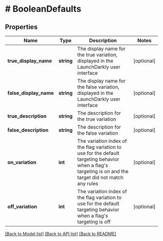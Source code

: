 # # BooleanDefaults

## Properties

Name | Type | Description | Notes
------------ | ------------- | ------------- | -------------
**true_display_name** | **string** | The display name for the true variation, displayed in the LaunchDarkly user interface | [optional]
**false_display_name** | **string** | The display name for the false variation, displayed in the LaunchDarkly user interface | [optional]
**true_description** | **string** | The description for the true variation | [optional]
**false_description** | **string** | The description for the false variation | [optional]
**on_variation** | **int** | The variation index of the flag variation to use for the default targeting behavior when a flag&#39;s targeting is on and the target did not match any rules | [optional]
**off_variation** | **int** | The variation index of the flag variation to use for the default targeting behavior when a flag&#39;s targeting is off | [optional]

[[Back to Model list]](../../README.md#models) [[Back to API list]](../../README.md#endpoints) [[Back to README]](../../README.md)
